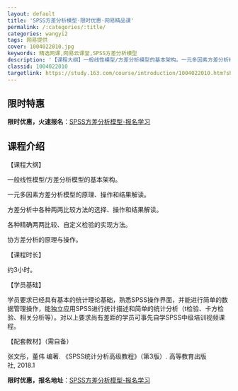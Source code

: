 ```yaml
---
layout: default
title: 'SPSS方差分析模型-限时优惠-网易精品课'
permalink: /:categories/:title/
categories: wangyi2
tags: 网易提供
cover: 1004022010.jpg
keywords: 精选网课,网易云课堂,SPSS方差分析模型
description: '【课程大纲】一般线性模型/方差分析模型的基本架构。一元多因素方差分析模型的原理、操作和结果解读。方差分析中各种两两比较方'
classid: 1004022010
targetlink: https://study.163.com/course/introduction/1004022010.htm?share=1&shareId=1025206652&utm_campaign=share&utm_medium=iphoneShare&utm_source=&utm_u=1025206652
---
```


## 限时特惠

**限时优惠，火速报名**：[SPSS方差分析模型-报名学习](https://study.163.com/course/introduction/1004022010.htm?share=1&shareId=1025206652&utm_campaign=share&utm_medium=iphoneShare&utm_source=&utm_u=1025206652)

## 课程介绍

【课程大纲】

一般线性模型/方差分析模型的基本架构。

一元多因素方差分析模型的原理、操作和结果解读。

方差分析中各种两两比较方法的选择、操作和结果解读。

各种精确两两比较、自定义检验的实现方法。

协方差分析的原理与操作。



【课程时长】

约3小时。



【学员基础】

学员要求已经具有基本的统计理论基础，熟悉SPSS操作界面，并能进行简单的数据管理操作，能独立应用SPSS进行统计描述和简单的统计分析（t检验、卡方检验、相关分析等）。对以上要求尚有差距的学员可事先自学SPSS中级培训视频课程。



【配套教材】（需自备）

张文彤，董伟 编著. 《SPSS统计分析高级教程》（第3版）. 高等教育出版社, 2018.1

**限时优惠，报名地址**：[SPSS方差分析模型-报名学习](https://study.163.com/course/introduction/1004022010.htm?share=1&shareId=1025206652&utm_campaign=share&utm_medium=iphoneShare&utm_source=&utm_u=1025206652)

